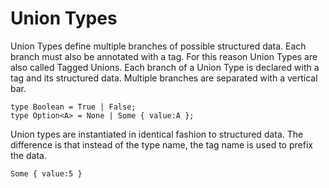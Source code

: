 # Union Types

Union Types define multiple branches of possible structured data.
Each branch must also be annotated with a tag.
For this reason Union Types are also called Tagged Unions.
Each branch of a Union Type is declared with a tag and its structured data.
Multiple branches are separated with a vertical bar.

```lsts
type Boolean = True | False;
type Option<A> = None | Some { value:A };
```

Union types are instantiated in identical fashion to structured data.
The difference is that instead of the type name, the tag name is used to prefix the data.

```lsts
Some { value:5 }
```
